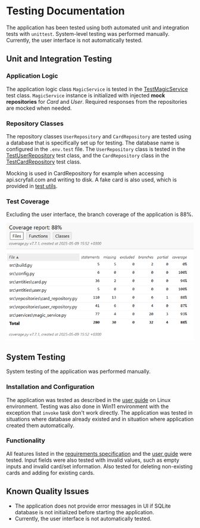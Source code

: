# Testing Documentation

The application has been tested using both automated unit and integration tests with `unittest`. System-level testing was performed manually. Currently, the user interface is not  automatically tested.

## Unit and Integration Testing

### Application Logic

The application logic class `MagicService` is tested in the [TestMagicService](https://github.com/jtpcode/ot-harjoitustyo/blob/main/src/tests/services/magic_service_test.py) test class. `MagicService` instance is initialized with injected **mock repositories** for *Card* and *User*. Required responses from the repositories are mocked when needed.

### Repository Classes

The repository classes `UserRepository` and `CardRepository` are tested using a database that is specifically set up for testing. The database name is configured in the `.env.test` file. The `UserRepository` class is tested in the [TestUserRepository](https://github.com/jtpcode/ot-harjoitustyo/blob/main/src/tests/repositories/user_repository_test.py) test class, and the `CardRepository` class in the [TestCardRepository](https://github.com/jtpcode/ot-harjoitustyo/blob/main/src/tests/repositories/card_repository_test.py) test class.

Mocking is used in CardRepository for example when accessing api.scryfall.com and writing to disk. A fake card is also used, which is provided in [test utils](../src/utils/test_utils.py).

### Test Coverage

Excluding the user interface, the branch coverage of the application is 88%.

![](./pics/coverage_report.png)

## System Testing

System testing of the application was performed manually.

### Installation and Configuration

The application was tested as described in the [user guide](./manual.md) on Linux environment. Testing was also done in Win11 environment with the exception that `invoke` task don't work directly. The application was tested in situations where database already existed and in situation where application created them automatically.

### Functionality

All features listed in the [requirements specification](./requirements_specification.md) and the [user guide](./manual.md) were tested. Input fields were also tested with invalid values, such as empty inputs and invalid card/set information. Also tested for deleting non-existing cards and adding for existing cards.

## Known Quality Issues

- The application does not provide error messages in UI if SQLite database is not initialized before starting the application.
- Currently, the user interface is not  automatically tested.
